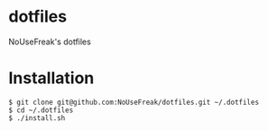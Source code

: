 dotfiles
========

NoUseFreak's dotfiles

# Installation

```
$ git clone git@github.com:NoUseFreak/dotfiles.git ~/.dotfiles
$ cd ~/.dotfiles
$ ./install.sh
```

